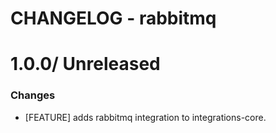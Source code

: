 # CHANGELOG - rabbitmq

1.0.0/ Unreleased
==================

### Changes

* [FEATURE] adds rabbitmq integration to integrations-core.

